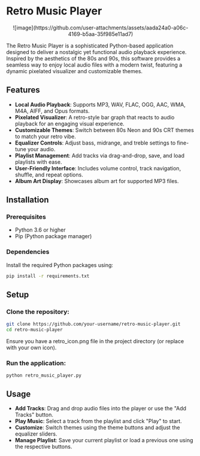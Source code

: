 # Retro Music Player
<center>
![image](https://github.com/user-attachments/assets/aada24a0-a06c-4169-b5aa-35f985e11ad7)

</center>

The Retro Music Player is a sophisticated Python-based application designed to deliver a nostalgic yet functional audio playback experience. Inspired by the aesthetics of the 80s and 90s, this software provides a seamless way to enjoy local audio files with a modern twist, featuring a dynamic pixelated visualizer and customizable themes.

## Features
- **Local Audio Playback**: Supports MP3, WAV, FLAC, OGG, AAC, WMA, M4A, AIFF, and Opus formats.
- **Pixelated Visualizer**: A retro-style bar graph that reacts to audio playback for an engaging visual experience.
- **Customizable Themes**: Switch between 80s Neon and 90s CRT themes to match your retro vibe.
- **Equalizer Controls**: Adjust bass, midrange, and treble settings to fine-tune your audio.
- **Playlist Management**: Add tracks via drag-and-drop, save, and load playlists with ease.
- **User-Friendly Interface**: Includes volume control, track navigation, shuffle, and repeat options.
- **Album Art Display**: Showcases album art for supported MP3 files.

## Installation
### Prerequisites
- Python 3.6 or higher
- Pip (Python package manager)

### Dependencies
Install the required Python packages using:
```bash
pip install -r requirements.txt
```

## Setup
### Clone the repository:
```bash
git clone https://github.com/your-username/retro-music-player.git
cd retro-music-player
```

Ensure you have a retro_icon.png file in the project directory (or replace with your own icon).

### Run the application:
``` 
python retro_music_player.py
```

## Usage
- **Add Tracks**: Drag and drop audio files into the player or use the "Add Tracks" button.
- **Play Music**: Select a track from the playlist and click "Play" to start.
- **Customize**: Switch themes using the theme buttons and adjust the equalizer sliders.
- **Manage Playlist**: Save your current playlist or load a previous one using the respective buttons.
